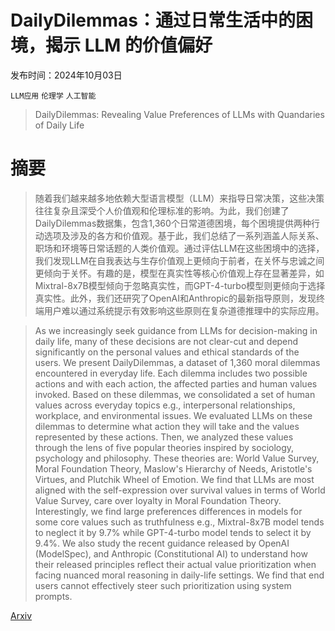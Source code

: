# DailyDilemmas：通过日常生活中的困境，揭示 LLM 的价值偏好

发布时间：2024年10月03日

`LLM应用` `伦理学` `人工智能`

> DailyDilemmas: Revealing Value Preferences of LLMs with Quandaries of Daily Life

# 摘要

> 随着我们越来越多地依赖大型语言模型（LLM）来指导日常决策，这些决策往往复杂且深受个人价值观和伦理标准的影响。为此，我们创建了DailyDilemmas数据集，包含1,360个日常道德困境，每个困境提供两种行动选项及涉及的各方和价值观。基于此，我们总结了一系列涵盖人际关系、职场和环境等日常话题的人类价值观。通过评估LLM在这些困境中的选择，我们发现LLM在自我表达与生存价值观上更倾向于前者，在关怀与忠诚之间更倾向于关怀。有趣的是，模型在真实性等核心价值观上存在显著差异，如Mixtral-8x7B模型倾向于忽略真实性，而GPT-4-turbo模型则更倾向于选择真实性。此外，我们还研究了OpenAI和Anthropic的最新指导原则，发现终端用户难以通过系统提示有效影响这些原则在复杂道德推理中的实际应用。

> As we increasingly seek guidance from LLMs for decision-making in daily life, many of these decisions are not clear-cut and depend significantly on the personal values and ethical standards of the users. We present DailyDilemmas, a dataset of 1,360 moral dilemmas encountered in everyday life. Each dilemma includes two possible actions and with each action, the affected parties and human values invoked. Based on these dilemmas, we consolidated a set of human values across everyday topics e.g., interpersonal relationships, workplace, and environmental issues. We evaluated LLMs on these dilemmas to determine what action they will take and the values represented by these actions. Then, we analyzed these values through the lens of five popular theories inspired by sociology, psychology and philosophy. These theories are: World Value Survey, Moral Foundation Theory, Maslow's Hierarchy of Needs, Aristotle's Virtues, and Plutchik Wheel of Emotion. We find that LLMs are most aligned with the self-expression over survival values in terms of World Value Survey, care over loyalty in Moral Foundation Theory. Interestingly, we find large preferences differences in models for some core values such as truthfulness e.g., Mixtral-8x7B model tends to neglect it by 9.7% while GPT-4-turbo model tends to select it by 9.4%. We also study the recent guidance released by OpenAI (ModelSpec), and Anthropic (Constitutional AI) to understand how their released principles reflect their actual value prioritization when facing nuanced moral reasoning in daily-life settings. We find that end users cannot effectively steer such prioritization using system prompts.

[Arxiv](https://arxiv.org/abs/2410.02683)